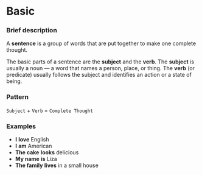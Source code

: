 # Basic


### Brief description

A **sentence** is a group of words that are put together to make one complete thought.

The basic parts of a sentence are the **subject** and the **verb**. The **subject** is usually a noun — a word that names a person, place, or thing. The **verb** (or predicate) usually follows the subject and identifies an action or a state of being.

### Pattern

`Subject` + `Verb` = `Complete Thought`

### Examples

- **I** **love** English
- **I** **am** American
- **The cake** **looks** delicious
- **My name** **is** Liza
- **The family** **lives** in a small house  
